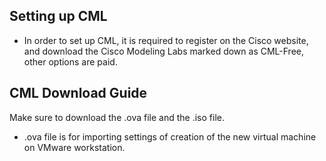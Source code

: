 ## Setting up CML 

- In order to set up CML, it is required to register on the Cisco website, and download the Cisco Modeling Labs marked down as CML-Free, other options are paid.

## CML Download Guide

Make sure to download the .ova file and the .iso file.

- .ova file is for importing settings of creation of the new virtual machine on VMware workstation.
